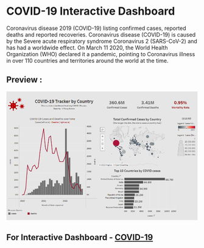 # **COVID-19 Interactive Dashboard**

Coronavirus disease 2019 (COVID-19) listing confirmed cases, reported deaths and reported recoveries. Coronavirus disease (COVID-19) is caused by the Severe acute respiratory syndrome Coronavirus 2 (SARS-CoV-2) and has had a worldwide effect. On March 11 2020, the World Health Organization (WHO) declared it a pandemic, pointing to Coronavirus illness in over 110 countries and territories around the world at the time.


## Preview :
![App Screenshot](https://github.com/L-VinayKumar/COVID-19-Interative-Dashboard/blob/main/Interactive_Dashboard.PNG?raw=true)

## For Interactive Dashboard - [COVID-19](https://public.tableau.com/app/profile/vinay.kumar1005/viz/Covid-19-Track-Static-Dashboard/COVIDTrackerbyCountry)
